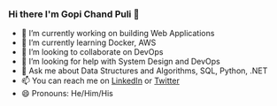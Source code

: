 ### Hi there I'm Gopi Chand Puli 👋 


- 🔭 I’m currently working on building Web Applications
- 🌱 I’m currently learning Docker, AWS
- 👯 I’m looking to collaborate on DevOps
- 🤔 I’m looking for help with System Design and DevOps
- 💬 Ask me about Data Structures and Algorithms, SQL, Python, .NET
- 📫 You can reach me on [LinkedIn](https://www.linkedin.com/in/gopi-chand-puli-7a09b7189/) or [Twitter](https://twitter.com/GopichandPuli1)
- 😄 Pronouns: He/Him/His
